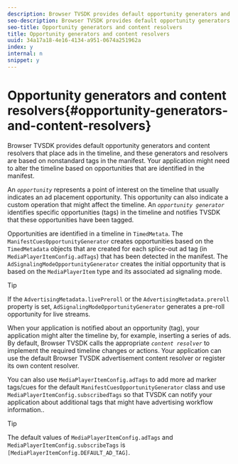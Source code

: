 ```yaml
---
description: Browser TVSDK provides default opportunity generators and content resolvers that place ads in the timeline, and these generators and resolvers are based on nonstandard tags in the manifest. Your application might need to alter the timeline based on opportunities that are identified in the manifest.
seo-description: Browser TVSDK provides default opportunity generators and content resolvers that place ads in the timeline, and these generators and resolvers are based on nonstandard tags in the manifest. Your application might need to alter the timeline based on opportunities that are identified in the manifest.
seo-title: Opportunity generators and content resolvers
title: Opportunity generators and content resolvers
uuid: 34a17a18-4e16-4134-a951-0674a251962a
index: y
internal: n
snippet: y
---
```


# Opportunity generators and content resolvers{#opportunity-generators-and-content-resolvers}

Browser TVSDK provides default opportunity generators and content resolvers that place ads in the timeline, and these generators and resolvers are based on nonstandard tags in the manifest. Your application might need to alter the timeline based on opportunities that are identified in the manifest.

An *`opportunity`* represents a point of interest on the timeline that usually indicates an ad placement opportunity. This opportunity can also indicate a custom operation that might affect the timeline. An *`opportunity generator`* identifies specific opportunities (tags) in the timeline and notifies TVSDK that these opportunities have been tagged.

Opportunities are identified in a timeline in `TimedMetata`. The `ManifestCuesOpportunityGenerator` creates opportunities based on the `TimedMetadata` objects that are created for each splice-out ad tag (in `MediaPlayerItemConfig.adTags`) that has been detected in the manifest. The `AdSignalingModeOpportunityGenerator` creates the initial opportunity that is based on the `MediaPlayerItem` type and its associated ad signaling mode.

>[!TIP]
>
>If the `AdvertisingMetadata.livePreroll` or the `AdvertisingMetadata.preroll` property is set, `AdSignalingModeOpportunityGenerator` generates a pre-roll opportunity for live streams.

When your application is notified about an opportunity (tag), your application might alter the timeline by, for example, inserting a series of ads. By default, Browser TVSDK calls the appropriate *`content resolver`* to implement the required timeline changes or actions. Your application can use the default Browser TVSDK advertisement content resolver or register its own content resolver.

You can also use `MediaPlayerItemConfig.adTags` to add more ad marker tags/cues for the default `ManifestCuesOpportunityGenerator` class and use `MediaPlayerItemConfig.subscribedTags` so that TVSDK can notify your application about additional tags that might have advertising workflow information..

>[!TIP]
>
>The default values of `MediaPlayerItemConfig.adTags` and `MediaPlayerItemConfig.subscribeTags` is `[MediaPlayerItemConfig.DEFAULT_AD_TAG]`.

